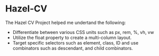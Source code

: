 # Hazel-CV

The Hazel CV Project helped me undertand the following:

- Differentiate between various CSS units such as px, rem, %, vh, vw
- Utilize the float property to create a multi-column layout.
- Target specific selectors such as element, class, ID and use combinators such as descendant, and child combinators.
